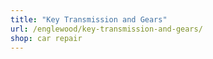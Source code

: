 ```yaml
---
title: "Key Transmission and Gears"
url: /englewood/key-transmission-and-gears/
shop: car repair
---
```

